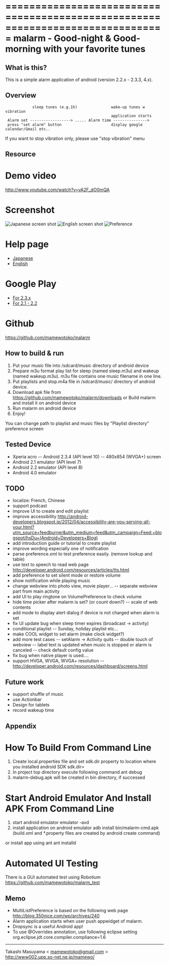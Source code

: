 ===============================================================================
 malarm - Good-night & Good-morning with your favorite tunes
===============================================================================

 What is this?
----------------------

This is a simple alarm application of android (version 2.2.x - 2.3.3, 4.x).

 Overview
----------------------

                sleep tunes (e.g.1h)               wake-up tunes w vibration
                                                   application starts
     Alarm set ------------------> ..... Alarm time --------------->
     press "set alarm" button                      display google calendar/Gmail etc..
     

 If you want to stop vibration only, please use "stop vibration" menu

 Resource
----------------------
# Demo video
http://www.youtube.com/watch?v=vA2F_dO0mQA

# Screenshot
![Japanese screen shot](https://github.com/mamewotoko/malarm/raw/master/doc/alarm_ja.png)
![English screen shot](https://github.com/mamewotoko/malarm/raw/master/doc/alarm_en.png)
![Preference](https://github.com/mamewotoko/malarm/raw/master/doc/malarm_pref.png)

# Help page
- [Japanese](http://mamewotoko.github.com/malarm/doc/index.html) 
- [English](http://mamewotoko.github.com/malarm/doc/index_en.html)

# Google Play
- [For 2.3.x](https://play.google.com/store/apps/details?id=com.mamewo.malarm24)
- [For 2.1 - 2.2](https://play.google.com/store/apps/details?id=com.mamewo.malarm78)

# Github
https://github.com/mamewotoko/malarm

 How to build & run
----------------------

1. Put your music file into /sdcard/music directory of android device
2. Prepare m3u format play list for sleep (named sleep.m3u) and wakeup (named wakeup.m3u).
m3u file contains one music filename in one line.
3. Put playlists and stop.m4a file in /sdcard/music/ directory of android device.
4. Download apk file from 
https://github.com/mamewotoko/malarm/downloads
or Build malarm and install it on android device
5. Run malarm on android device
6. Enjoy!

You can change path to playlist and music files by "Playlist directory" preference screen

 Tested Device
----------------------
- Xperia acro
-- Android 2.3.4 (API level 10)
-- 480x854 (WVGA+) screen
- Android 2.1 emulator (API level 7)
- Android 2.2 emulator (API level 8)
- Android 4.0 emulator

 TODO
----------------------
- localize: French, Chinese
- support podcast
- improve UI to create and edit playlist
- improve accessibility
http://android-developers.blogspot.jp/2012/04/accessibility-are-you-serving-all-your.html?utm_source=feedburner&utm_medium=feed&utm_campaign=Feed:+blogspot/hsDu+(Android+Developers+Blog)
- add introduction guide or tutorial to create playlist
- improve wording especially one of notification
- parse preference.xml to test preference easily. (remove lookup and table)
- use text to speech to read web page
http://developer.android.com/resources/articles/tts.html
- add preference to set silent mode or restore volume
- show notification while playing music
- change webview into photo view, movie player...
-- separate webview part from main activity
- add UI to play ringtone on VolumePreference to check volume
- hide time picker after malarm is set? (or count down?)
-- scale of web contents
- add mode to display alert dialog if device is not charged when alarm is set
- fix UI update bug when sleep timer expires (broadcast -> activity)
- conditional playlist
-- Sunday, holiday playlist etc...
- make COOL widget to set alarm (make clock widget?)
- add more test cases
-- setAlarm -> Activity quits
-- double touch of webview
-- label text is updated when music is stopped or alarm is canceled
-- check default config value
- fix bug when native player is used....
- support HVGA, WVGA, WVGA+ resolution
-- http://developer.android.com/resources/dashboard/screens.html

 Future work
----------------------
- support shuffle of music
- use Actionbar
- Design for tablets
- record wakeup time

 Appendix
----------------------
# How To Build From Command Line
1. Create local.properties file and set sdk.dir property to location where you installed android SDK
    sdk.dir=<path to android SDK>
2. In project top directory execute following command
    ant debug
3. malarm-debug.apk will be created in bin directory, if successed

# Start Android Emulator And Install APK From Command Line
1. start android emulator
    emulator -avd <avdname>
2. install application on android emulator
    adb install bin/malarm-cmd.apk
(build.xml and *.property files are created by android create command)

or install app using ant
    ant installd

# Automated UI Testing
There is a GUI automated test using Robotium
https://github.com/mamewotoko/malarm_test

 Memo
----------------------
- MultiListPreference is based on the following web page
http://blog.350nice.com/wp/archives/240
- Alarm application starts when user push appwidget of malarm.
- Dropsync is a useful Android app!
- To use @Overrides annotation, use following eclipse setting 
  org.eclipse.jdt.core.compiler.compliance=1.6

----
Takashi Masuyama < mamewotoko@gmail.com >  
http://www002.upp.so-net.ne.jp/mamewo/
